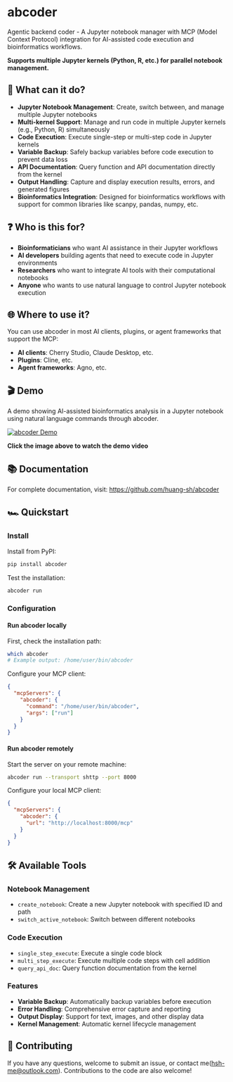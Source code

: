 # abcoder

Agentic backend coder - A Jupyter notebook manager with MCP (Model Context Protocol) integration for AI-assisted code execution and bioinformatics workflows.

**Supports multiple Jupyter kernels (Python, R, etc.) for parallel notebook management.**

## 🪩 What can it do?

- **Jupyter Notebook Management**: Create, switch between, and manage multiple Jupyter notebooks
- **Multi-kernel Support**: Manage and run code in multiple Jupyter kernels (e.g., Python, R) simultaneously
- **Code Execution**: Execute single-step or multi-step code in Jupyter kernels
- **Variable Backup**: Safely backup variables before code execution to prevent data loss
- **API Documentation**: Query function and API documentation directly from the kernel
- **Output Handling**: Capture and display execution results, errors, and generated figures
- **Bioinformatics Integration**: Designed for bioinformatics workflows with support for common libraries like scanpy, pandas, numpy, etc.

## ❓ Who is this for?

- **Bioinformaticians** who want AI assistance in their Jupyter workflows
- **AI developers** building agents that need to execute code in Jupyter environments
- **Researchers** who want to integrate AI tools with their computational notebooks
- **Anyone** who wants to use natural language to control Jupyter notebook execution

## 🌐 Where to use it?

You can use abcoder in most AI clients, plugins, or agent frameworks that support the MCP:

- **AI clients**: Cherry Studio, Claude Desktop, etc.
- **Plugins**: Cline, etc.
- **Agent frameworks**: Agno, etc.

## 🎬 Demo

A demo showing AI-assisted bioinformatics analysis in a Jupyter notebook using natural language commands through abcoder.

[![abcoder Demo](https://img.youtube.com/vi/3jtXIeapslI/0.jpg)](https://youtu.be/3jtXIeapslI)

**Click the image above to watch the demo video**

## 📚 Documentation

For complete documentation, visit: https://github.com/huang-sh/abcoder

## 🏎️ Quickstart

### Install

Install from PyPI:
```bash
pip install abcoder
```

Test the installation:
```bash
abcoder run
```

### Configuration

#### Run abcoder locally

First, check the installation path:
```bash
which abcoder
# Example output: /home/user/bin/abcoder
```

Configure your MCP client:
```json
{
  "mcpServers": {
    "abcoder": {
      "command": "/home/user/bin/abcoder",
      "args": ["run"]
    }
  }
}
```

#### Run abcoder remotely

Start the server on your remote machine:
```bash
abcoder run --transport shttp --port 8000
```

Configure your local MCP client:
```json
{
  "mcpServers": {
    "abcoder": {
      "url": "http://localhost:8000/mcp"
    }
  }
}
```

## 🛠️ Available Tools

### Notebook Management
- `create_notebook`: Create a new Jupyter notebook with specified ID and path
- `switch_active_notebook`: Switch between different notebooks

### Code Execution
- `single_step_execute`: Execute a single code block
- `multi_step_execute`: Execute multiple code steps with cell addition
- `query_api_doc`: Query function documentation from the kernel

### Features
- **Variable Backup**: Automatically backup variables before execution
- **Error Handling**: Comprehensive error capture and reporting
- **Output Display**: Support for text, images, and other display data
- **Kernel Management**: Automatic kernel lifecycle management


## 🤝 Contributing

If you have any questions, welcome to submit an issue, or contact me(hsh-me@outlook.com). Contributions to the code are also welcome!